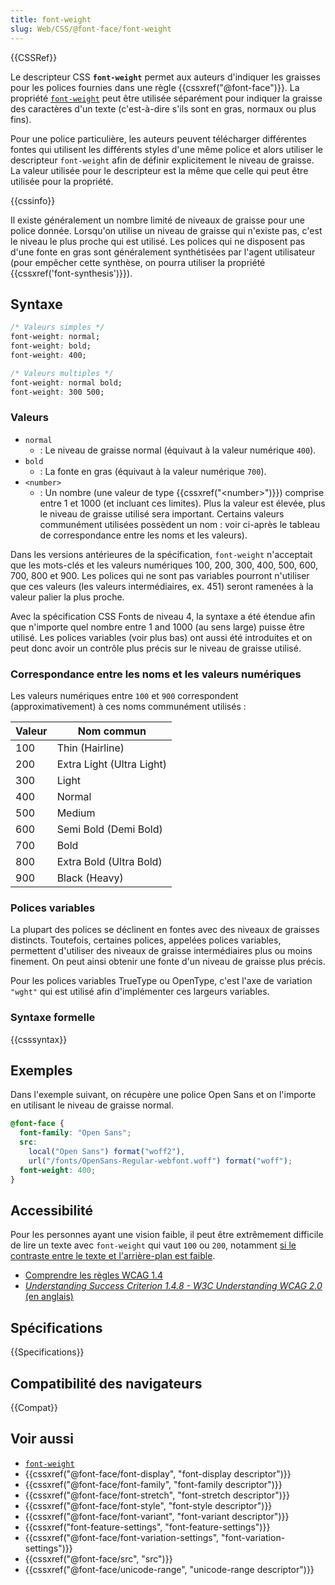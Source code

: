 ```yaml
---
title: font-weight
slug: Web/CSS/@font-face/font-weight
---
```


{{CSSRef}}

Le descripteur CSS **`font-weight`** permet aux auteurs d'indiquer les graisses pour les polices fournies dans une règle {{cssxref("@font-face")}}. La propriété [`font-weight`](/fr/docs/Web/CSS/font-weight) peut être utilisée séparément pour indiquer la graisse des caractères d'un texte (c'est-à-dire s'ils sont en gras, normaux ou plus fins).

Pour une police particulière, les auteurs peuvent télécharger différentes fontes qui utilisent les différents styles d'une même police et alors utiliser le descripteur `font-weight` afin de définir explicitement le niveau de graisse. La valeur utilisée pour le descripteur est la même que celle qui peut être utilisée pour la propriété.

{{cssinfo}}

Il existe généralement un nombre limité de niveaux de graisse pour une police donnée. Lorsqu'on utilise un niveau de graisse qui n'existe pas, c'est le niveau le plus proche qui est utilisé. Les polices qui ne disposent pas d'une fonte en gras sont généralement synthétisées par l'agent utilisateur (pour empêcher cette synthèse, on pourra utiliser la propriété {{cssxref('font-synthesis')}}).

## Syntaxe

```css
/* Valeurs simples */
font-weight: normal;
font-weight: bold;
font-weight: 400;

/* Valeurs multiples */
font-weight: normal bold;
font-weight: 300 500;
```

### Valeurs

- `normal`
  - : Le niveau de graisse normal (équivaut à la valeur numérique `400`).
- `bold`
  - : La fonte en gras (équivaut à la valeur numérique `700`).
- `<number>`
  - : Un nombre (une valeur de type {{cssxref("&lt;number&gt;")}}) comprise entre 1 et 1000 (et incluant ces limites). Plus la valeur est élevée, plus le niveau de graisse utilisé sera important. Certains valeurs communément utilisées possèdent un nom : voir ci-après le tableau de correspondance entre les noms et les valeurs).

Dans les versions antérieures de la spécification, `font-weight` n'acceptait que les mots-clés et les valeurs numériques 100, 200, 300, 400, 500, 600, 700, 800 et 900. Les polices qui ne sont pas variables pourront n'utiliser que ces valeurs (les valeurs intermédiaires, ex. 451) seront ramenées à la valeur palier la plus proche.

Avec la spécification CSS Fonts de niveau 4, la syntaxe a été étendue afin que n'importe quel nombre entre 1 and 1000 (au sens large) puisse être utilisé. Les polices variables (voir plus bas) ont aussi été introduites et on peut donc avoir un contrôle plus précis sur le niveau de graisse utilisé.

### Correspondance entre les noms et les valeurs numériques

Les valeurs numériques entre `100` et `900` correspondent (approximativement) à ces noms communément utilisés :

| Valeur | Nom commun                |
| ------ | ------------------------- |
| 100    | Thin (Hairline)           |
| 200    | Extra Light (Ultra Light) |
| 300    | Light                     |
| 400    | Normal                    |
| 500    | Medium                    |
| 600    | Semi Bold (Demi Bold)     |
| 700    | Bold                      |
| 800    | Extra Bold (Ultra Bold)   |
| 900    | Black (Heavy)             |

### Polices variables

La plupart des polices se déclinent en fontes avec des niveaux de graisses distincts. Toutefois, certaines polices, appelées polices variables, permettent d'utiliser des niveaux de graisse intermédiaires plus ou moins finement. On peut ainsi obtenir une fonte d'un niveau de graisse plus précis.

Pour les polices variables TrueType ou OpenType, c'est l'axe de variation `"wght"` qui est utilisé afin d'implémenter ces largeurs variables.

### Syntaxe formelle

{{csssyntax}}

## Exemples

Dans l'exemple suivant, on récupère une police Open Sans et on l'importe en utilisant le niveau de graisse normal.

```css
@font-face {
  font-family: "Open Sans";
  src:
    local("Open Sans") format("woff2"),
    url("/fonts/OpenSans-Regular-webfont.woff") format("woff");
  font-weight: 400;
}
```

## Accessibilité

Pour les personnes ayant une vision faible, il peut être extrêmement difficile de lire un texte avec `font-weight` qui vaut `100` ou `200`, notamment [si le contraste entre le texte et l'arrière-plan est faible](/fr/docs/Web/CSS/color#Accessibilité).

- [Comprendre les règles WCAG 1.4](/fr/docs/Web/Accessibility/Understanding_WCAG/Perceivable#Guideline_1.4_Make_it_easier_for_users_to_see_and_hear_content_including_separating_foreground_from_background)
- [_Understanding Success Criterion 1.4.8 - W3C Understanding WCAG 2.0_ (en anglais)](https://www.w3.org/TR/UNDERSTANDING-WCAG20/visual-audio-contrast-visual-presentation.html)

## Spécifications

{{Specifications}}

## Compatibilité des navigateurs

{{Compat}}

## Voir aussi

- [`font-weight`](/fr/docs/Web/CSS/font-weight)
- {{cssxref("@font-face/font-display", "font-display descriptor")}}
- {{cssxref("@font-face/font-family", "font-family descriptor")}}
- {{cssxref("@font-face/font-stretch", "font-stretch descriptor")}}
- {{cssxref("@font-face/font-style", "font-style descriptor")}}
- {{cssxref("@font-face/font-variant", "font-variant descriptor")}}
- {{cssxref("font-feature-settings", "font-feature-settings")}}
- {{cssxref("@font-face/font-variation-settings", "font-variation-settings")}}
- {{cssxref("@font-face/src", "src")}}
- {{cssxref("@font-face/unicode-range", "unicode-range descriptor")}}
